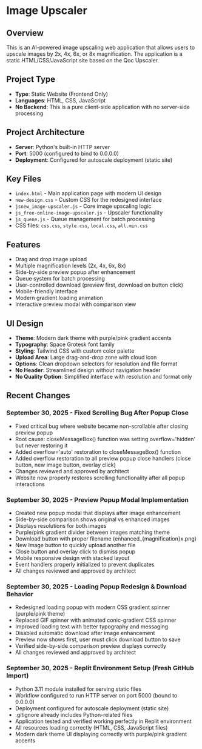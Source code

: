 # Image Upscaler

## Overview
This is an AI-powered image upscaling web application that allows users to upscale images by 2x, 4x, 6x, or 8x magnification. The application is a static HTML/CSS/JavaScript site based on the Qoc Upscaler.

## Project Type
- **Type**: Static Website (Frontend Only)
- **Languages**: HTML, CSS, JavaScript
- **No Backend**: This is a pure client-side application with no server-side processing

## Project Architecture
- **Server**: Python's built-in HTTP server
- **Port**: 5000 (configured to bind to 0.0.0.0)
- **Deployment**: Configured for autoscale deployment (static site)

## Key Files
- `index.html` - Main application page with modern UI design
- `new-design.css` - Custom CSS for the redesigned interface
- `jsnew_image-upscaler.js` - Core image upscaling logic
- `js_free-online-image-upscaler.js` - Upscaler functionality
- `js_quene.js` - Queue management for batch processing
- CSS files: `css.css`, `style.css`, `local.css`, `all.min.css`

## Features
- Drag and drop image upload
- Multiple magnification levels (2x, 4x, 6x, 8x)
- Side-by-side preview popup after enhancement
- Queue system for batch processing
- User-controlled download (preview first, download on button click)
- Mobile-friendly interface
- Modern gradient loading animation
- Interactive preview modal with comparison view

## UI Design
- **Theme**: Modern dark theme with purple/pink gradient accents
- **Typography**: Space Grotesk font family
- **Styling**: Tailwind CSS with custom color palette
- **Upload Area**: Large drag-and-drop zone with cloud icon
- **Options**: Clean dropdown selectors for resolution and file format
- **No Header**: Streamlined design without navigation header
- **No Quality Option**: Simplified interface with resolution and format only

## Recent Changes

### September 30, 2025 - Fixed Scrolling Bug After Popup Close
- Fixed critical bug where website became non-scrollable after closing preview popup
- Root cause: closeMessageBox() function was setting overflow='hidden' but never restoring it
- Added overflow='auto' restoration to closeMessageBox() function
- Added overflow restoration to all preview popup close handlers (close button, new image button, overlay click)
- Changes reviewed and approved by architect
- Website now properly restores scrolling functionality after all popup interactions

### September 30, 2025 - Preview Popup Modal Implementation
- Created new popup modal that displays after image enhancement
- Side-by-side comparison shows original vs enhanced images
- Displays resolutions for both images
- Purple/pink gradient divider between images matching theme
- Download button with proper filename (enhanced_{magnification}x.png)
- New Image button to quickly upload another file
- Close button and overlay click to dismiss popup
- Mobile responsive design with stacked layout
- Event handlers properly initialized to prevent duplicates
- All changes reviewed and approved by architect

### September 30, 2025 - Loading Popup Redesign & Download Behavior
- Redesigned loading popup with modern CSS gradient spinner (purple/pink theme)
- Replaced GIF spinner with animated conic-gradient CSS spinner
- Improved loading text with better typography and messaging
- Disabled automatic download after image enhancement
- Preview now shows first, user must click download button to save
- Verified side-by-side comparison preview displays correctly
- All changes reviewed and approved by architect

### September 30, 2025 - Replit Environment Setup (Fresh GitHub Import)
- Python 3.11 module installed for serving static files
- Workflow configured to run HTTP server on port 5000 (bound to 0.0.0.0)
- Deployment configured for autoscale deployment (static site)
- .gitignore already includes Python-related files
- Application tested and verified working perfectly in Replit environment
- All resources loading correctly (HTML, CSS, JavaScript files)
- Modern dark theme UI displaying correctly with purple/pink gradient accents
